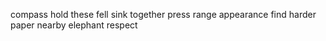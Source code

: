 compass hold these fell sink together press range appearance find harder paper nearby elephant respect